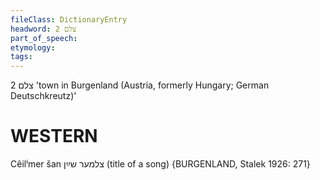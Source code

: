 ```yaml
---
fileClass: DictionaryEntry
headword: צלם 2
part_of_speech: 
etymology: 
tags: 
---
```

צלם 2
'town in Burgenland (Austria, formerly Hungary; German Deutschkreutz)'

WESTERN
========

Cêilⁱmer šan צלמער שײַן (title of a song) {BURGENLAND, Stalek 1926: 271}
